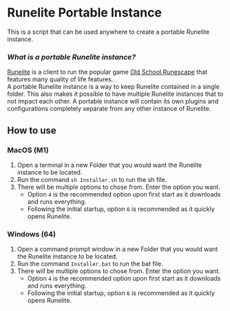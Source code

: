 # Runelite Portable Instance
This is a script that can be used anywhere to create a portable Runelite instance.

### *What is a portable Runelite instance?*
[Runelite](https://runelite.net) is a client to run the popular game [Old School Runescape](https://oldschool.runescape.com) that features many quality of life features.  
A portable Runelite instance is a way to keep Runelite contained in a single folder. This also makes it possible to have multiple Runelite instances that to not impact each other. A portable instance will contain its own plugins and configurations completely separate from any other instance of Runelite.

## How to use
### MacOS (M1)
1. Open a terminal in a new Folder that you would want the Runelite instance to be located.
1. Run the command `sh Installer.sh` to run the sh file.
1. There will be multiple options to chose from. Enter the option you want. 
    * Option `4` is the recommended option upon first start as it downloads and runs everything.
    * Following the initial startup, option `6` is recommended as it quickly opens Runelite.
### Windows (64)
1. Open a command prompt window in a new Folder that you would want the Runelite instance to be located.
1. Run the command `Installer.bat` to run the bat file.
1. There will be multiple options to chose from. Enter the option you want. 
    * Option `4` is the recommended option upon first start as it downloads and runs everything.
    * Following the initial startup, option `6` is recommended as it quickly opens Runelite.
